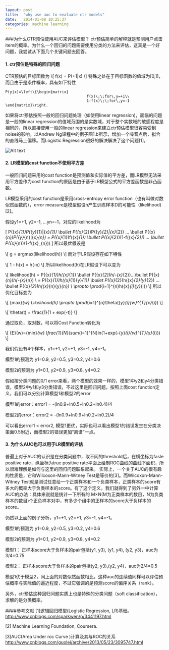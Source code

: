 ```yaml
---
layout: post
title:  "why use auc to evaluate ctr models"
date:   2014-01-08 10:25:37
categories: machine learning 
---
```


###为什么CTR预估使用AUC来评估模型？
ctr预估简单的解释就是预测用户点击item的概率。为什么一个回归的问题需要使用分类的方法来评估，这真是一个好问题，我尝试从下面几个关键问题去回答。

#### 1. ctr预估是特殊的回归问题

CTR预估的目标函数为
\\[ f(x) = P(+1|x) \\]
特殊之处在于目标函数的值域为[0,1]， 而且由于是条件概率，具有如下特性

```mathjax
P(y|x)=\left\{\begin{matrix}
                                    f(x)\;\;for\,y=+1\\
                                    1-f(x)\;\;for\,y=-1
\end{matrix}\right.  
```

如果将ctr预估按照一般的回归问题处理（如使用linear regression)，面临的问题是一般的linear regression的值域范围的是实数域，对于整个实数域的敏感程度是相同的，所以直接使用一般的linear regression来建立ctr预估模型很容易受到noise的影响。以Andrew Ng课程中的例子图1.b所示，增加一个噪音点后，拟合的直线马上偏移。而Logistic Regression很好的解决解决了这个问题[1]。

![Alt text](data:image,local://imgs/linear_regression_noise.gif)

#### 2. LR模型的cost function不使用平方差
一般回归问题采用的cost function是预测值和实际值的平方差，而LR模型无法采用平方差作为cost function的原因是由于基于LR模型公式的平方差函数是非凸函数。

LR模型采用的cost function是采用cross-entropy error function（也有叫做对数似然函数的），error measure是模型假设h产生训练样本D的可能性（likelihood)[2]。

假设y1=+1, y2=-1, ...yn=-1，对应的likelihood为

\[ P({x}_{1})P({y}_{1}|{x}_{1}) \bullet P({x}_{2})P({y}_{2}|{x}_{2}) ... \bullet P({x}_{n})P({y}_{n}|{x}_{n}) = P({x}_{1})f({x}_{1}) \bullet P({x}_{2})(1-f({x}_{2})) ... \bullet P({x}_{n})(1-f({x}_{n})) \]
  所以最优假设是

\\[ g = argmax(likelihood(h)) \\]
而对于LR假设存在如下特性

\\[ 1 - h(x) = h(-x) \\]
所以likelihood(h)在LR假设下可以变为

\\[ likelihood(h) = P({x}_{1})h({x}_{1}) \bullet P({x}_{2})h(-{x}_{2})...\bullet P({x}_{n})h(-{x}_{n}) \\
              = P({x}_{1})h({x}_{1}{y}_{1}) \bullet P({x}_{2})h({x}_{2}{y}_{2}) ... \bullet P({x}_{2})h({x}_{n}{y}_{n}) \\
              \propto \prod_{i=1}^{n}h({x}_{i}{y}_{i}) \\]
所以优化目标变为

\\[ {max}_{w} Likelihood(h) \propto \prod_{i=1}^{n}\theta({y}_{i}{w}^{T}{x}_{i}) \\]

\\[ \theta(t) = \frac{1}{1 + exp(-t)} \\]

 通过取负，取对数，可以将Cost Function转化为

\\[ {E}(w)={min}_{w} \frac{1}{N}\sum_{i=1}^{N}ln(1+exp(-{y}_{i}{w}^{T}{x}_{i})) \\]

我们假设有4个样本，y1=+1, y2=+1, y3=-1, y4=-1。

模型1的预测为 y1=0.9, y2=0.5, y3=0.2, y4=0.6

模型2的预测为 y1=0.1, y2=0.9, y3=0.8, y4=0.2

假如按分类问题的0/1 error来看，两个模型的效果一样的，模型1中y2和y4分类错误，模型2中y1和y3分类错误，不过这里是回归问题，按照上面cost function定义，我们可以分别计算模型1和模型2的error

模型1的error：error1 = -(ln0.9+ln0.5+ln0.2+ln0.4)/4

模型2的error：error2 = -(ln0.9+ln0.9+ln0.2+ln0.2)/4

可以看出error1 < error2, 模型1更优，实际也可以看出模型1的错误发生在分类决策面0.5附近，而模型2的错误更加“离谱”一点。

#### 3. 为什么AUC也可以用于LR模型的评估

普遍上对于AUC的认识是在分类问题中，取不同的threshold后，在横坐标为fasle positive rate，纵坐标为true positive rate平面上绘制ROC曲线的曲线下面积，所以很难理解是如何与这里的回归问题联系起来。
实际上，一个关于AUC的很有趣的性质是，它和Wilcoxon-Mann-Witney Test是等价的[3]。而Wilcoxon-Mann-Witney Test就是测试任意给一个正类样本和一个负类样本，正类样本的score有多大的概率大于负类样本的score。有了这个定义，我们就得到了另外一中计算AUC的办法：具体来说就是统计一下所有的 M×N(M为正类样本的数目，N为负类样本的数目)个正负样本对中，有多少个组中的正样本的score大于负样本的score。

仍然以上面的例子分析，y1=+1, y2=+1, y3=-1, y4=-1。

模型1的预测为 y1=0.9, y2=0.5, y3=0.2, y4=0.6

模型2的预测为 y1=0.1, y2=0.9, y3=0.8, y4=0.2

模型1： 正样本score大于负样本的pair包括(y1, y3), (y1, y4), (y2, y3)，auc为3/4=0.75

模型2： 正样本score大于负样本的pair包括(y2, y3),(y2, y4)，auc为2/4=0.5

模型1优于模型2，同上面的对数似然函数相比，这种auc的连续值同样可以评估预估概率与实际值的逼近程度，不过它强调的是预测score的偏序关系（rank）。

另外，ctr预估这种回归问题实质上也是特殊的分类问题（soft classification），求解的是分类概率。


####参考文献
[1]逻辑回归模型(Logistic Regression, LR)基础。 http://www.cnblogs.com/sparkwen/p/3441197.html

[2] Machine Learning Foundation, Coursera.

[3]AUC(Area Under roc Curve )计算及其与ROC的关系 http://www.cnblogs.com/guolei/archive/2013/05/23/3095747.html
